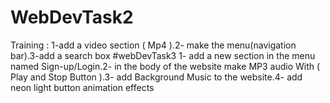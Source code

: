 # WebDevTask2
Training :
1-add a video section ( Mp4 ).2- make the menu(navigation bar).3-add a search box
#webDevTask3
1- add a new section in the menu named Sign-up/Login.2- in the body of the website make MP3 audio With ( Play and Stop Button ).3- add Background Music to the website.4- add neon light button animation effects
